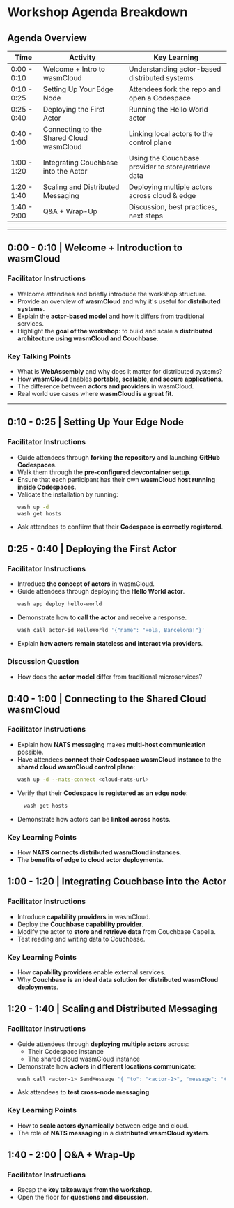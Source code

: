 # Workshop Agenda Breakdown

## Agenda Overview

| Time          | Activity                                   | Key Learning                                      |
|--------------|-------------------------------------------|--------------------------------------------------|
| 0:00 - 0:10  | Welcome + Intro to wasmCloud             | Understanding actor-based distributed systems    |
| 0:10 - 0:25  | Setting Up Your Edge Node                | Attendees fork the repo and open a Codespace    |
| 0:25 - 0:40  | Deploying the First Actor                | Running the Hello World actor                   |
| 0:40 - 1:00  | Connecting to the Shared Cloud wasmCloud | Linking local actors to the control plane       |
| 1:00 - 1:20  | Integrating Couchbase into the Actor     | Using the Couchbase provider to store/retrieve data |
| 1:20 - 1:40  | Scaling and Distributed Messaging        | Deploying multiple actors across cloud & edge   |
| 1:40 - 2:00  | Q&A + Wrap-Up                            | Discussion, best practices, next steps          |

---

## 0:00 - 0:10 | Welcome + Introduction to wasmCloud  

### **Facilitator Instructions**
- Welcome attendees and briefly introduce the workshop structure.
- Provide an overview of **wasmCloud** and why it's useful for **distributed systems**.
- Explain the **actor-based model** and how it differs from traditional services.
- Highlight the **goal of the workshop**: to build and scale a **distributed architecture using wasmCloud and Couchbase**.

### **Key Talking Points**
- What is **WebAssembly** and why does it matter for distributed systems?
- How **wasmCloud** enables **portable, scalable, and secure applications**.
- The difference between **actors and providers** in wasmCloud.
- Real world use cases where **wasmCloud is a great fit**.

---

## 0:10 - 0:25 | Setting Up Your Edge Node  

### **Facilitator Instructions**
- Guide attendees through **forking the repository** and launching **GitHub Codespaces**.
- Walk them through the **pre-configured devcontainer setup**.
- Ensure that each participant has their own **wasmCloud host running inside Codespaces**.
- Validate the installation by running:
  ```bash
  wash up -d
  wash get hosts
  ```
- Ask attendees to confiirm that their **Codespace is correctly registered**.

## 0:25 - 0:40 | Deploying the First Actor

### **Facilitator Instructions**
- Introduce **the concept of actors** in wasmCloud.
- Guide attendees through deploying the **Hello World actor**.
  ```bash
  wash app deploy hello-world
  ```
- Demonstrate how to **call the actor** and receive a response.
  ```bash
  wash call actor-id HelloWorld '{"name": "Hola, Barcelona!"}'
  ```
- Explain **how actors remain stateless and interact via providers**.

### Discussion Question
- How does the **actor model** differ from traditional microservices?

## 0:40 - 1:00 | Connecting to the Shared Cloud wasmCloud

### **Facilitator Instructions**
- Explain how **NATS messaging** makes **multi-host communication** possible.
- Have attendees **connect their Codespace wasmCloud instance** to the **shared cloud wasmCloud control plane**:
  ```bash
  wash up -d --nats-connect <cloud-nats-url>
  ```
- Verify that their **Codespace is registered as an edge node**:
  ```bash
    wash get hosts
    ```
- Demonstrate how actors can be **linked across hosts**.

### Key Learning Points
- How **NATS connects distributed wasmCloud instances**.
- The **benefits of edge to cloud actor deployments**.

## 1:00 - 1:20 | Integrating Couchbase into the Actor

### **Facilitator Instructions**
- Introduce **capability providers** in wasmCloud.
- Deploy the **Couchbase capability provider**.
- Modify the actor to **store and retrieve data** from Couchbase Capella.
- Test reading and writing data to Couchbase.

### Key Learning Points
- How **capability providers** enable external services.
- Why **Couchbase is an ideal data solution for distributed wasmCloud deployments**.

## 1:20 - 1:40 | Scaling and Distributed Messaging

### **Facilitator Instructions**
- Guide attendees through **deploying multiple actors** across:
  - Their Codespace instance
  - The shared cloud wasmCloud instance
- Demonstrate how **actors in different locations communicate**:
  ```bash
  wash call <actor-1> SendMessage '{ "to": "<actor-2>", "message": "Hello from my edge node!" }'
  ```
- Ask attendees to **test cross-node messaging**.

### Key Learning Points
- How to **scale actors dynamically** between edge and cloud.
- The role of **NATS messaging** in a **distributed wasmCloud system**.

## 1:40 - 2:00 | Q&A + Wrap-Up

### **Facilitator Instructions**
- Recap the **key takeaways from the workshop**.
- Open the floor for **questions and discussion**.